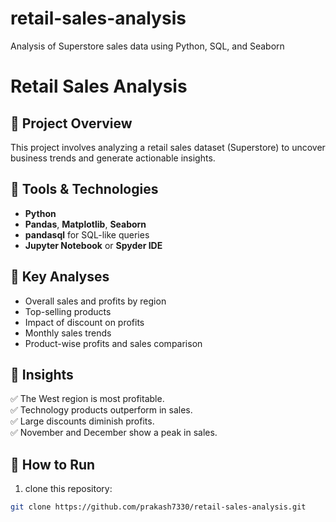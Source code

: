 # retail-sales-analysis
Analysis of Superstore sales data using Python, SQL, and Seaborn

# Retail Sales Analysis

## 🔹 Project Overview
This project involves analyzing a retail sales dataset (Superstore) to uncover business trends and generate actionable insights.

## 🔹 Tools & Technologies
- **Python**
- **Pandas**, **Matplotlib**, **Seaborn**
- **pandasql** for SQL-like queries
- **Jupyter Notebook** or **Spyder IDE**

## 🔹 Key Analyses
- Overall sales and profits by region
- Top-selling products
- Impact of discount on profits
- Monthly sales trends
- Product-wise profits and sales comparison

## 🔹 Insights
✅ The West region is most profitable.  
✅ Technology products outperform in sales.  
✅ Large discounts diminish profits.  
✅ November and December show a peak in sales.  

## 🔹 How to Run
1. clone this repository:
```bash
git clone https://github.com/prakash7330/retail-sales-analysis.git

